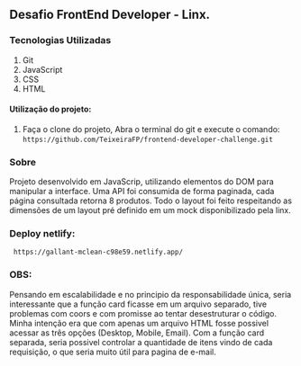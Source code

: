 ## Desafio FrontEnd Developer - Linx.

### Tecnologias Utilizadas

1. Git
2. JavaScript
3. CSS
4. HTML

#### Utilização do projeto:

1. Faça o clone do projeto, Abra o terminal do git e execute o comando: <br>
   `https://github.com/TeixeiraFP/frontend-developer-challenge.git `

### Sobre

Projeto desenvolvido em JavaScrip, utilizando elementos do DOM para manipular a interface. Uma API foi consumida de forma paginada, cada página consultada retorna 8 produtos. Todo o layout foi feito respeitando as dimensões de um layout pré definido em um mock disponibilizado pela linx. <br>

### Deploy netlify: <br>

<a>` https://gallant-mclean-c98e59.netlify.app/` </a>

### OBS: <br>

Pensando em escalabilidade e no principio da responsabilidade única, seria interessante que a função card ficasse em um arquivo separado, tive problemas com coors e com promisse ao tentar desestruturar o código. <br>
Minha intenção era que com apenas um arquivo HTML fosse possivel acessar as três opções (Desktop, Mobile, Email). Com a função card separada, seria possivel controlar a quantidade de itens vindo de cada requisição, o que seria muito útil para pagina de e-mail.<br>
